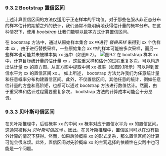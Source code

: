 ﻿### 9.3.2 Bootstrap 置信区间


上述计算置信区间的方法仅适用于正态样本的平均值。对于那些在服从非正态分布的样本估计的期望之外的统计，我们通常不能明确地获得估计量的概率分布。在这种情况下，使用 *bootstrap* 让我们能够以数字方式计算置信区间。

在 bootstrap 方法中，通过从原始样本集合 xx 中进行 *替换采样* 来得到 xx 个伪样本 xx 。由于进行替换采样，一些原始集合 xx 中的样本可能被多次采样，而另一些样本也可能并未被样本集 xx 选中（如图9.2）。
![图9.2](图9.2.png)
在 bootstrap 样本 xx 中，计算目标统计量的估计量 xx 。这些重采样和估计的过程重复多次，可以构造出估计量 xx 的直方图。从直方图中提取中间 xx 概率（如图9.1所示）可以得到置信水平为 xx 的置信区间 xx 。
如上所述， bootstrap 方法允许我们为任意统计量和任意概率分布构建置信区间。此外，不仅置信区间，其他任意的统计，例如任意估计量的方差和高阶矩，也都可以通过 bootstrap 方法进行数值估计。然而，由于重采样和估计过程需要重复多次， bootstrap 方法的计算成本可能会十分昂贵。

### 9.3.3 贝叶斯可信区间

在贝叶斯推理中，后验概率 xx 的中间 xx 概率对应于置信水平为 xx 的置信区间。这通常被称为 *贝叶斯可信区间* 。因此，在贝叶斯推理中，置信区间可以在没有额外计算的情况下获得。然而，如果后验概率 xx 的形式复杂，那么置信区间的计算可能会很麻烦。此外，置信区间对先验概率 xx 的主观选择的依赖性在实践中也可能是一个问题。






